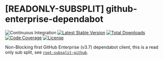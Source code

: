 # [READONLY-SUBSPLIT] github-enterprise-dependabot


![Continuous Integration](https://github.com/php-api-clients/github-enterprise-dependabot/workflows/Continuous%20Integration/badge.svg)
[![Latest Stable Version](https://poser.pugx.org/api-clients/github-enterprise-dependabot/v/stable.png)](https://packagist.org/packages/api-clients/github-enterprise-dependabot)
[![Total Downloads](https://poser.pugx.org/api-clients/github-enterprise-dependabot/downloads.png)](https://packagist.org/packages/api-clients/github-enterprise-dependabot)
[![Code Coverage](https://scrutinizer-ci.com/g/php-api-clients/github-enterprise-dependabot/badges/coverage.png?b==)](https://scrutinizer-ci.com/g/php-api-clients/github-enterprise-dependabot/?branch=)
[![License](https://poser.pugx.org/api-clients/github-enterprise-dependabot/license.png)](https://packagist.org/packages/api-clients/github-enterprise-dependabot)

Non-Blocking first GitHub Enterprise (v3.7) dependabot client, this is a read only sub split, see [`root-subsplit-github`](https://github.com/php-api-clients/root-subsplit-github).
